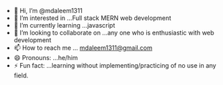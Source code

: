 - 👋 Hi, I’m @mdaleem1311
- 👀 I’m interested in ...Full stack MERN web development
- 🌱 I’m currently learning ...javascript
- 💞️ I’m looking to collaborate on ...any one who is enthusiastic with web development
- 📫 How to reach me ... mdaleem1311@gmail.com
- 😄 Pronouns: ...he/him
- ⚡ Fun fact: ...learning without implementing/practicing of no use in any field.

<!---
mdaleem1311/mdaleem1311 is a ✨ special ✨ repository because its `README.md` (this file) appears on your GitHub profile.
You can click the Preview link to take a look at your changes.
--->
